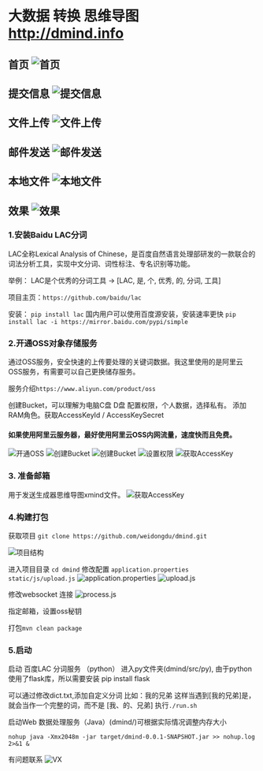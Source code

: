 # 大数据 转换 思维导图 http://dmind.info

首页
![首页](https://gitee.com/weidongdu/pic/raw/master/dmind/home.jpg)
---

提交信息
![提交信息](https://gitee.com/weidongdu/pic/raw/master/dmind/parse.jpg)
---

文件上传
![文件上传](https://gitee.com/weidongdu/pic/raw/master/dmind/oss-file.jpg)
---

邮件发送
![邮件发送](https://gitee.com/weidongdu/pic/raw/master/dmind/mail-detail.jpg)
---

本地文件
![本地文件](https://gitee.com/weidongdu/pic/raw/master/dmind/output.jpg)
---

效果
![效果](https://gitee.com/weidongdu/pic/raw/master/dmind/xmind.jpg)
---


### 1.安装Baidu LAC分词
LAC全称Lexical Analysis of Chinese，是百度自然语言处理部研发的一款联合的词法分析工具，实现中文分词、词性标注、专名识别等功能。

举例：
LAC是个优秀的分词工具 -> [LAC, 是, 个, 优秀, 的, 分词, 工具]

项目主页：`https://github.com/baidu/lac`

安装：
`pip install lac`
国内用户可以使用百度源安装，安装速率更快
`pip install lac -i https://mirror.baidu.com/pypi/simple`

### 2.开通OSS对象存储服务
通过OSS服务，安全快速的上传要处理的关键词数据。我这里使用的是阿里云OSS服务，有需要可以自己更换储存服务。

服务介绍`https://www.aliyun.com/product/oss`


创建Bucket，可以理解为电脑C盘 D盘
配置权限，个人数据，选择私有。
添加RAM角色。获取AccessKeyId / AccessKeySecret

#### 如果使用阿里云服务器，最好使用阿里云OSS内网流量，速度快而且免费。

![开通OSS](https://gitee.com/weidongdu/pic/raw/master/dmind/oss-home.jpg)
![创建Bucket](https://gitee.com/weidongdu/pic/raw/master/dmind/oss-b-add.jpg)
![创建Bucket](https://gitee.com/weidongdu/pic/raw/master/dmind/oss-bucket-list.jpg)
![设置权限](https://gitee.com/weidongdu/pic/raw/master/dmind/oss-policy.jpg)
![获取AccessKey](https://gitee.com/weidongdu/pic/raw/master/dmind/access.jpg)


### 3. 准备邮箱
用于发送生成器思维导图xmind文件。
![获取AccessKey](https://gitee.com/weidongdu/pic/raw/master/dmind/mail.jpg)

### 4.构建打包
获取项目 `git clone https://github.com/weidongdu/dmind.git`

![项目结构](https://gitee.com/weidongdu/pic/raw/master/dmind/tree.jpg)


进入项目目录  `cd dmind`
修改配置 `application.properties` `static/js/upload.js`
![application.properties](https://gitee.com/weidongdu/pic/raw/master/dmind/config1.jpg)
![upload.js](https://gitee.com/weidongdu/pic/raw/master/dmind/config-2.jpg)

修改websocket 连接
![process.js](https://gitee.com/weidongdu/pic/raw/master/dmind/websocket.jpg)


指定邮箱，设置oss秘钥

打包`mvn clean package`

### 5.启动
启动 百度LAC 分词服务 （python）
进入py文件夹(dmind/src/py), 由于python 使用了flask库，所以需要安装 pip install flask

可以通过修改dict.txt,添加自定义分词 比如：我的兄弟 这样当遇到[我的兄弟]是，就会当作一个完整的词，而不是 [我、的、兄弟]
执行`./run.sh`

启动Web 数据处理服务（Java）(dmind/)可根据实际情况调整内存大小

`nohup java -Xmx2048m -jar target/dmind-0.0.1-SNAPSHOT.jar >> nohup.log 2>&1 &`

有问题联系
![VX](https://gitee.com/weidongdu/pic/raw/master/dmind/WechatIMG229.jpeg)

